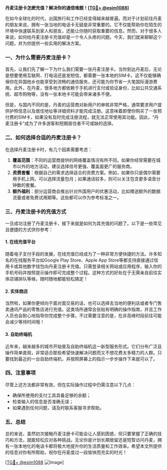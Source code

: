 **丹麦注册卡怎麽充值？解决你的通信难题！[[TG💪+ @esim1088](https://t.me/s/esim1088)]**

在如今全球化的时代，出国旅行和工作已经变得越来越普遍。而对于计划前往丹麦的朋友来说，拥有一张当地的电话卡无疑是非常重要的。它不仅能帮助你在陌生的环境中快速联系到家人和朋友，还能让你随时获取重要的信息。然而，对于很多人来说，如何给丹麦注册卡充值却是一个令人头疼的问题。今天，我们就来聊聊这个问题，并为你提供一些实用的解决方案。

### 一、为什么需要丹麦注册卡？

首先，让我们先了解一下为什么我们需要一张丹麦注册卡。当你到达丹麦后，无论是想要使用互联网、打电话还是发短信，都需要一张本地的SIM卡。这不仅能够确保你在异国他乡也能享受到流畅的通信服务，还可能为你节省一大笔国际漫游费用。此外，在丹麦，很多地方都依赖于手机进行支付或验证身份，比如公共交通系统、超市购物等，没有一张本地卡可能会带来诸多不便。

但是，与国内不同的是，丹麦的运营商对新用户的审核非常严格，通常要求用户提供护照信息以及居住地址等详细资料才能完成注册。这意味着即使你购买了一张预付费的SIM卡，如果没有及时完成注册流程，就无法正常使用其功能。因此，“丹麦注册卡”成为了许多游客和短期居住者不可或缺的选择。

### 二、如何选择合适的丹麦注册卡？

在选择丹麦注册卡时，有几个因素需要考虑：

1. **覆盖范围**：不同的运营商提供的网络覆盖情况有所不同。如果你经常需要在城市以外的地方活动，建议选择信号更强、覆盖面更广的服务商。
2. **资费套餐**：根据自己的需求选择适合的资费方案。例如，如果你只是偶尔需要用手机上网，可以选择流量包月；如果通话较多，则可以关注包含更多语音分钟数的套餐。
3. **额外福利**：部分运营商会推出针对外国用户的优惠活动，比如赠送额外的数据流量或者免费试用期等。这些都可以作为参考标准之一。

### 三、丹麦注册卡的充值方式

一旦成功注册了丹麦注册卡，接下来就是如何为其充值的问题了。以下是一些常见且便捷的方式供你参考：

#### 1. 在线充值平台
随着电子支付手段的发展，在线充值已经成为了一种非常方便快捷的方法。许多知名的在线服务平台如Google Play Store、Apple App Store等都支持直接通过信用卡或其他数字钱包向丹麦注册卡充值。只需登录相关网站或应用程序，输入你的手机号码并按照提示操作即可完成整个过程。这种方式的好处在于无需亲自前往实体店铺排队等候，随时随地都能轻松搞定！

#### 2. 实体商店
当然啦，如果你更倾向于面对面交易的话，也可以选择去当地的便利店或者专门售卖通讯产品的零售店进行充值。这类场所通常会张贴有明确的操作指南，并且工作人员也会耐心地指导你完成整个步骤。不过需要注意的是，在非高峰时段前往可能会减少等待时间哦！

#### 3. 自助终端机
近年来，越来越多的城市开始普及自助终端机这一新型服务形式。它们分布广泛且操作简单直观，非常适合那些希望快速解决问题而又不想花费太多精力的人群。只要找到最近的一台自助终端机，并按照屏幕上的指示一步步操作下来就可以了。

### 四、注意事项
尽管上述方法都非常有效，但在实际操作过程中仍需注意以下几点：
- 确保所使用的支付工具具备足够的余额；
- 检查输入的信息是否准确无误；
- 如果遇到任何问题，请及时联系客服寻求帮助。

### 五、总结
总的来说，虽然初次接触丹麦注册卡可能会让人感到困惑，但只要掌握了正确的技巧和方法，就能轻松应对各种挑战。无论你是计划长期居留还是短暂访问丹麦，拥有一张本地化的电话卡都将极大地提升你的生活质量和工作效率。希望本文所提供的信息对你有所帮助，祝你在丹麦度过一段愉快而充实的时光！

[[TG💪+ @esim1088](https://t.me/s/esim1088) ![Image](https://i.postimg.cc/4NQfJmqS/Snipaste-2025-05-13-00-14-12.png)]